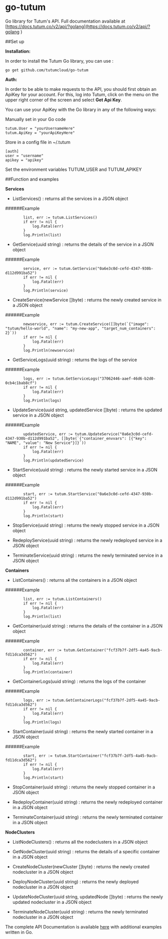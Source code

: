go-tutum
========

Go library for Tutum's API. Full documentation available at [https://docs.tutum.co/v2/api/?golang](https://docs.tutum.co/v2/api/?golang
)

##Set up

**Installation:**

In order to install the Tutum Go library, you can use :

	go get github.com/tutumcloud/go-tutum


**Auth:**

In order to be able to make requests to the API, you should first obtain an ApiKey for your account. For this, log into Tutum, click on the menu on the upper right corner of the screen and select **Get Api Key**.

You can use your ApiKey with the Go library in any of the following ways:

Manually set in your Go code

	tutum.User = "yourUsernameHere"
	tutum.ApiKey = "yourApiKeyHere"

Store in a config file in ~/.tutum

	[auth]
	user = "username"
	apikey = "apikey"

Set the environment variables TUTUM_USER and TUTUM_APIKEY


##Function and examples

**Services**

- ListServices() : returns all the services in a JSON object

######Example
```
	    list, err := tutum.ListServices()
	    if err != nil {
	        log.Fatal(err)
	    }
	    log.Println(list)
```

- GetService(uuid string) : returns the details of the service in a JSON object

######Example

```
	    service, err := tutum.GetService("0a6e3c0d-cefd-4347-930b-d112d991ba52")
	    if err != nil {
	        log.Fatal(err)
	    }
	    log.Println(service)
```


- CreateService(newService []byte) : returns the newly created service in a JSON object

######Example
```
	    newservice, err := tutum.CreateService([]byte(`{"image": "tutum/hello-world", "name": "my-new-app", "target_num_containers": 2}`))
	    if err != nil {
	        log.Fatal(err)
	    }
	    log.Println(newservice)
```

- GetServiceLogs(uuid string) : returns the logs of the service

######Example
```
	    logs, err := tutum.GetServiceLogs("37062446-aaef-46d6-b2d0-0cb4c1bab8cf")
	    if err != nil {
	        log.Fatal(err)
	    }
	    log.Println(logs)
```

- UpdateService(uuid string, updatedService []byte) : returns the updated service in a JSON object

######Example
```
	    updatedService, err := tutum.UpdateService("0a6e3c0d-cefd-4347-930b-d112d991ba52", []byte(`{"container_envvars": [{"key": "NAME", "value": "New Service"}]}`))
	    if err != nil {
	        log.Fatal(err)
	    }
	    log.Println(updatedService)
```


- StartService(uuid string) : returns the newly started service in a JSON object

######Example
```
	    start, err := tutum.StartService("0a6e3c0d-cefd-4347-930b-d112d991ba52")
	    if err != nil {
	        log.Fatal(err)
	    }
	    log.Println(start)
```

- StopService(uuid string) : returns the newly stopped service in a JSON object

- RedeployService(uuid string) : returns the newly redeployed service in a JSON object

- TerminateService(uuid string) : returns the newly terminated service in a JSON object



**Containers**

- ListContainers() : returns all the containers in a JSON object

######Example

```
	    list, err := tutum.ListContainers()
	    if err != nil {
	        log.Fatal(err)
	    }
	    log.Println(list)
```

- GetContainer(uuid string) : returns the details of the container in a JSON object

######Example

```
	    container, err := tutum.GetContainer("fcf37b7f-2df5-4a45-9acb-fd11dca3d562")
	    if err != nil {
	        log.Fatal(err)
	    }
	    log.Println(container)
```

- GetContainerLogs(uuid string) : returns the logs of the container

######Example

```
	    logs, err := tutum.GetContainerLogs("fcf37b7f-2df5-4a45-9acb-fd11dca3d562")
	    if err != nil {
	        log.Fatal(err)
	    }
	    log.Println(logs)
```


- StartContainer(uuid string) : returns the newly started container in a JSON object


######Example

```
	    start, err := tutum.StartContainer("fcf37b7f-2df5-4a45-9acb-fd11dca3d562")
	    if err != nil {
	        log.Fatal(err)
	    }
	    log.Println(start)
```


- StopContainer(uuid string) : returns the newly stopped container in a JSON object


- RedeployContainer(uuid string) : returns the newly redeployed container in a JSON object

- TerminateContainer(uuid string) : returns the newly terminated container in a JSON object

**NodeClusters**

- ListNodeClusters() : returns all the nodeclusters in a JSON object

- GetNodeCluster(uuid string) : returns the details of a specific container in a JSON object

- CreateNodeCluster(newCluster []byte) : returns the newly created nodecluster in a JSON object

- DeployNodeCluster(uuid string) : returns the newly deployed nodecluster in a JSON object

- UpdateNodeCluster(uuid string, updatedNode []byte) : returns the newly updated nodecluster in a JSON object

- TerminateNodeCluster(uuid string) : returns the newly terminated nodecluster in a JSON object


The complete API Documentation is available [here](https://docs.tutum.co/v2/api/) with additional examples written in Go.
